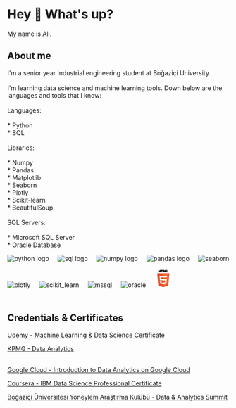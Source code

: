 <h1 align="left">Hey 👋 What's up?</h1>

<p align="left">My name is Ali.</p>

<h2 align="left">About me</h2>

<p align="left">I'm a senior year industrial engineering student at Boğaziçi University. <br><br>I'm learning data science and machine learning tools. Down below are the languages and tools that I know:<br><br>Languages:<br><br>* Python<br>* SQL<br><br>Libraries:<br><br>* Numpy<br>* Pandas<br>* Matplotlib<br>* Seaborn<br>* Plotly<br>* Scikit-learn<br>* BeautifulSoup<br><br>SQL Servers:<br><br>* Microsoft SQL Server<br>* Oracle Database<br>

<div align="left">
  <img src="https://cdn.jsdelivr.net/gh/devicons/devicon/icons/python/python-original-wordmark.svg" height="40" alt="python logo"/>
  <img width="12" />
  <img src="https://upload.wikimedia.org/wikipedia/commons/8/87/Sql_data_base_with_logo.png"  height="40" alt="sql logo"/>
  <img width="12" />
  <img src="https://cdn.jsdelivr.net/gh/devicons/devicon/icons/numpy/numpy-original.svg" height="40" alt="numpy logo"/>
  <img width="12" />
  <img src="https://cdn.jsdelivr.net/gh/devicons/devicon/icons/pandas/pandas-original-wordmark.svg" height="40" alt="pandas logo"/>
  <img width="12" />
  <img src="https://seaborn.pydata.org/_images/logo-mark-lightbg.svg" alt="seaborn" width="40" height="40"/>
  <img width="12" /><br>
  <img src="https://upload.wikimedia.org/wikipedia/commons/8/8a/Plotly_logo_for_digital_final_%286%29.png" alt="plotly"  width="50"/>
  <img width="12" />
  <img src="https://upload.wikimedia.org/wikipedia/commons/0/05/Scikit_learn_logo_small.svg" alt="scikit_learn" width="60" height="40"/>
  <img width="12" />
  <img src="https://www.svgrepo.com/show/303229/microsoft-sql-server-logo.svg" alt="mssql" width="40" height="40"/>
  <img width="12" /> 
  <img src="https://upload.wikimedia.org/wikipedia/commons/5/50/Oracle_logo.svg" alt="oracle" width="40" height="40"/>
  <img width="12" /> 

  <img src="https://raw.githubusercontent.com/devicons/devicon/master/icons/html5/html5-original-wordmark.svg" alt="html5" width="40" height="40"/>
  <img width="12" />


</div>


<h2 align="left"><br>Credentials & Certificates</h2>

<a href="https://www.udemy.com/certificate/UC-8f44993b-62a1-4ab4-96af-646129414950/">Udemy - Machine Learning & Data Science Certificate<br></a>

<a href="https://forage-uploads-prod.s3.amazonaws.com/completion-certificates/KPMG%20AU/m7W4GMqeT3bh9Nb2c_KPMG%20AU_mZyj4xavCrPyxGdEY_1694898329218_completion_certificate.pdf">KPMG - Data Analytics</a>

<a href="https://www.cloudskillsboost.google/public_profiles/33aaa5e4-4765-48d0-97d8-d866b4faa9c5/badges/5160703"><br>Google Cloud - Introduction to Data Analytics on Google Cloud<br></a>

<a href="https://www.credly.com/users/ali-yildirim.7b3d6cc2">Coursera - IBM Data Science Professional Certificate<br></a>

<a href="https://verified.sertifier.com/en/verify/73250904282818/">Boğaziçi Üniversitesi Yöneylem Araştırma Kulübü - Data & Analytics Summit</a>




